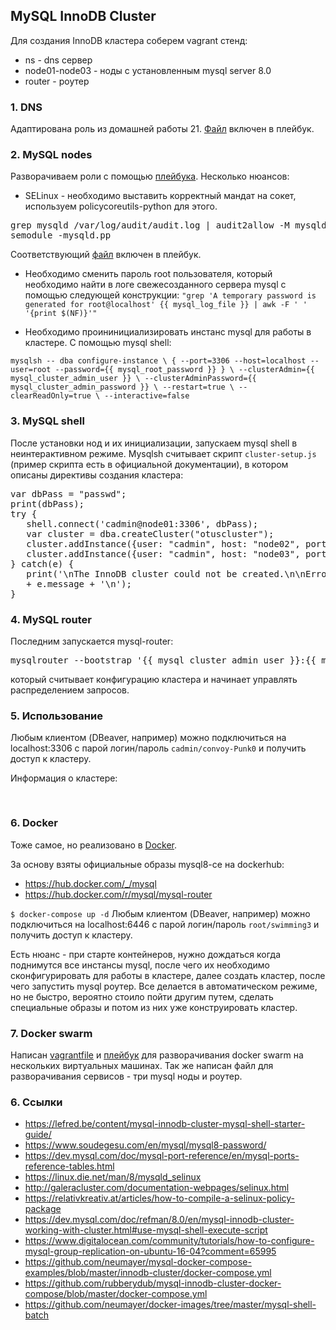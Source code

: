 ## MySQL InnoDB Cluster

Для создания InnoDB кластера соберем vagrant стенд:
- ns - dns сервер
- node01-node03 - ноды с установленным mysql server 8.0
- router - роутер

### 1. DNS

Адаптирована роль из домашней работы 21. [Файл](provisioning/dns-server.yml) включен в плейбук.

### 2. MySQL nodes

Разворачиваем роли с помощью [плейбука](provisioning/playbook.yml). Несколько нюансов:

- SELinux - необходимо выставить корректный мандат на сокет, используем policycoreutils-python для этого.
<pre>
grep mysqld /var/log/audit/audit.log | audit2allow -M mysqld
semodule -mysqld.pp
</pre>

Соответствующий [файл](provisioning/selinux.yml) включен в плейбук.

- Необходимо сменить пароль root пользователя, который необходимо найти в логе свежесозданного сервера mysql с помощью следующей конструкции: `"grep 'A temporary password is generated for root@localhost' {{ mysql_log_file }} | awk -F ' ' '{print $(NF)}'"`

- Необходимо проининициализировать инстанс mysql для работы в кластере. С помощью mysql shell:

`mysqlsh -- dba configure-instance \
{ --port=3306 --host=localhost --user=root --password={{ mysql_root_password }} } \
--clusterAdmin={{ mysql_cluster_admin_user }} \
--clusterAdminPassword={{ mysql_cluster_admin_password }} \
--restart=true \
--clearReadOnly=true \
--interactive=false`

### 3. MySQL shell

После установки нод и их инициализации, запускаем mysql shell в неинтерактивном режиме. Mysqlsh считывает скрипт `cluster-setup.js` (пример скрипта есть в официальной документации), в котором описаны директивы создания кластера:

<pre>
var dbPass = "passwd";
print(dbPass);
try {
   shell.connect('cadmin@node01:3306', dbPass);
   var cluster = dba.createCluster("otuscluster");
   cluster.addInstance({user: "cadmin", host: "node02", port: 3306, password: dbPass});
   cluster.addInstance({user: "cadmin", host: "node03", port: 3306, password: dbPass});
} catch(e) {
   print('\nThe InnoDB cluster could not be created.\n\nError: ' +
   + e.message + '\n');
}
</pre>

### 4. MySQL router

Последним запускается mysql-router:

<pre>
mysqlrouter --bootstrap '{{ mysql_cluster_admin_user }}:{{ mysql_cluster_admin_password }}'@node01 --user=mysqlrouter
</pre>

который считывает конфигурацию кластера и начинает управлять распределением запросов.

### 5. Использование

Любым клиентом (DBeaver, например) можно подключиться на localhost:3306 с парой логин/пароль `cadmin/convoy-Punk0` и получить доступ к кластеру.

Информация о кластере:
<pre>

</pre>

### 6. Docker

Тоже самое, но реализовано в [Docker](Docker/docker-compose.yml).

За основу взяты официальные образы mysql8-ce на dockerhub:

- https://hub.docker.com/_/mysql
- https://hub.docker.com/r/mysql/mysql-router

`
$ docker-compose up -d
`
Любым клиентом (DBeaver, например) можно подключиться на localhost:6446 с парой логин/пароль `root/swimming3` и получить доступ к кластеру.

Есть нюанс - при старте контейнеров, нужно дождаться когда поднимутся все инстансы mysql, после чего их необходимо сконфигурировать для работы в кластере, далее создать кластер, после чего запустить mysql роутер. Все делается в автоматическом режиме, но не быстро, вероятно стоило пойти другим путем, сделать специальные образы и потом из них уже конструировать кластер.

### 7. Docker swarm

Написан [vagrantfile](Swarm/Vagranfiel) и [плейбук](Swarm/playbook.yml) для разворачивания docker swarm на нескольких виртуальных машинах.
Так же написан файл для разворачивания сервисов - три mysql ноды и роутер.

### 6. Ссылки

- https://lefred.be/content/mysql-innodb-cluster-mysql-shell-starter-guide/
- https://www.soudegesu.com/en/mysql/mysql8-password/
- https://dev.mysql.com/doc/mysql-port-reference/en/mysql-ports-reference-tables.html
- https://linux.die.net/man/8/mysqld_selinux
- http://galeracluster.com/documentation-webpages/selinux.html
- https://relativkreativ.at/articles/how-to-compile-a-selinux-policy-package
- https://dev.mysql.com/doc/refman/8.0/en/mysql-innodb-cluster-working-with-cluster.html#use-mysql-shell-execute-script
- https://www.digitalocean.com/community/tutorials/how-to-configure-mysql-group-replication-on-ubuntu-16-04?comment=65995
- https://github.com/neumayer/mysql-docker-compose-examples/blob/master/innodb-cluster/docker-compose.yml
- https://github.com/rubberydub/mysql-innodb-cluster-docker-compose/blob/master/docker-compose.yml
- https://github.com/neumayer/docker-images/tree/master/mysql-shell-batch
